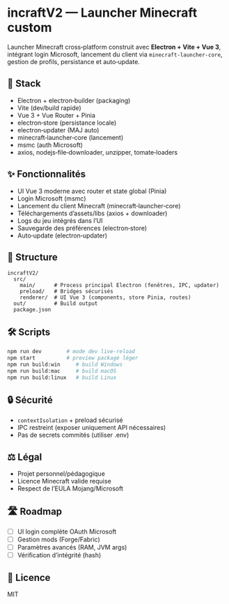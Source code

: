 # incraftV2 — Launcher Minecraft custom

Launcher Minecraft cross‑platform construit avec **Electron + Vite + Vue 3**, intégrant login Microsoft, lancement du client via `minecraft-launcher-core`, gestion de profils, persistance et auto‑update.

## 🚀 Stack
- Electron + electron‑builder (packaging)
- Vite (dev/build rapide)
- Vue 3 + Vue Router + Pinia
- electron‑store (persistance locale)
- electron‑updater (MAJ auto)
- minecraft‑launcher‑core (lancement)
- msmc (auth Microsoft)
- axios, nodejs‑file‑downloader, unzipper, tomate‑loaders

## ✨ Fonctionnalités
- UI Vue 3 moderne avec router et state global (Pinia)
- Login Microsoft (msmc)
- Lancement du client Minecraft (minecraft‑launcher‑core)
- Téléchargements d’assets/libs (axios + downloader)
- Logs du jeu intégrés dans l’UI
- Sauvegarde des préférences (electron‑store)
- Auto‑update (electron‑updater)

## 📂 Structure
```
incraftV2/
  src/
    main/      # Process principal Electron (fenêtres, IPC, updater)
    preload/   # Bridges sécurisés
    renderer/  # UI Vue 3 (components, store Pinia, routes)
  out/         # Build output
  package.json
```

## 🛠️ Scripts
```bash
npm run dev        # mode dev live‑reload
npm start          # preview packagé léger
npm run build:win     # build Windows
npm run build:mac     # build macOS
npm run build:linux   # build Linux
```

## 🔒 Sécurité
- `contextIsolation` + preload sécurisé
- IPC restreint (exposer uniquement API nécessaires)
- Pas de secrets commités (utiliser .env)

## ⚖️ Légal
- Projet personnel/pédagogique
- Licence Minecraft valide requise
- Respect de l’EULA Mojang/Microsoft

## 🛣️ Roadmap
- [ ] UI login complète OAuth Microsoft
- [ ] Gestion mods (Forge/Fabric)
- [ ] Paramètres avancés (RAM, JVM args)
- [ ] Vérification d’intégrité (hash)

## 📜 Licence
MIT
